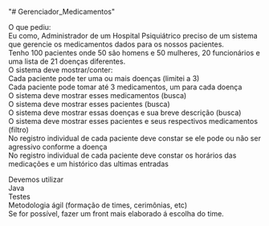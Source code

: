 "# Gerenciador_Medicamentos" 

O que pediu: 
<br/>
Eu como, Administrador de um Hospital Psiquiátrico preciso de um sistema que gerencie os medicamentos dados para os nossos pacientes.
<br/>
Tenho 100 pacientes onde 50 são homens e 50 mulheres, 20 funcionários e uma lista de 21 doenças diferentes.
<br/>
O sistema deve mostrar/conter:
<br/>
Cada paciente pode ter uma ou mais doenças (limitei a 3)
<br/>
Cada paciente pode tomar até 3 medicamentos, um para cada doença
<br/>
O sistema deve mostrar esses medicamentos (busca)
<br/>
O sistema deve mostrar esses pacientes (busca)
<br/>
O sistema deve mostrar essas doenças e sua breve descrição (busca)
<br/>
O sistema deve mostrar esses pacientes e seus respectivos medicamentos (filtro)
<br/>
No registro individual de cada paciente deve constar se ele pode ou não ser agressivo conforme a doença
<br/>
No registro individual de cada paciente deve constar os horários das medicações e um histórico das ultimas entradas
<br/>

Devemos utilizar
<br/>
Java
<br/>
Testes 
<br/>
Metodologia ágil (formação de times, cerimônias, etc)
<br/>
Se for possível,  fazer um front mais elaborado á escolha do time.
<br/>

